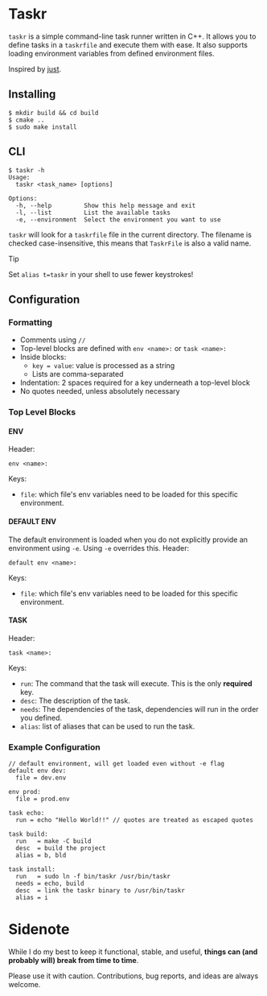 # Taskr

`taskr` is a simple command-line task runner written in C++.
It allows you to define tasks in a `taskrfile` and execute them with ease.
It also supports loading environment variables from defined environment files.

Inspired by [just](https://github.com/casey/just).

## Installing
```
$ mkdir build && cd build
$ cmake ..
$ sudo make install
```

## CLI
```
$ taskr -h
Usage:
  taskr <task_name> [options]

Options:
  -h, --help         Show this help message and exit
  -l, --list         List the available tasks
  -e, --environment  Select the environment you want to use
```

`taskr` will look for a `taskrfile` file in the current directory. The filename is checked case-insensitive, this means that `TaskrFile` is also a valid name.

> [!TIP]
> Set `alias t=taskr` in your shell to use fewer keystrokes!

## Configuration
### Formatting
- Comments using `//`
- Top-level blocks are defined with `env <name>:` or `task <name>:`
- Inside blocks:
	- `key = value`: value is processed as a string
	- Lists are comma-separated
- Indentation: 2 spaces required for a key underneath a top-level block
- No quotes needed, unless absolutely necessary

### Top Level Blocks
#### ENV
Header:
```taskrfile
env <name>:
```
Keys:
- `file`: which file's env variables need to be loaded for this specific environment.

#### DEFAULT ENV
The default environment is loaded when you do not explicitly provide an environment using `-e`. Using `-e` overrides this.
Header:
```taskrfile
default env <name>:
```
Keys:
- `file`: which file's env variables need to be loaded for this specific environment.

#### TASK
Header:
```taskrfile
task <name>:
```
Keys:
- `run`: The command that the task will execute. This is the only **required** key.
- `desc`: The description of the task.
- `needs`: The dependencies of the task, dependencies will run in the order you defined.
- `alias`: list of aliases that can be used to run the task.

### Example Configuration
```taskrfile
// default environment, will get loaded even without -e flag
default env dev:
  file = dev.env

env prod:
  file = prod.env

task echo:
  run = echo "Hello World!!" // quotes are treated as escaped quotes

task build:
  run   = make -C build
  desc  = build the project
  alias = b, bld

task install:
  run   = sudo ln -f bin/taskr /usr/bin/taskr
  needs = echo, build
  desc  = link the taskr binary to /usr/bin/taskr
  alias = i
```

# Sidenote
While I do my best to keep it functional, stable, and useful, **things can (and probably will) break from time to time**.

Please use it with caution. Contributions, bug reports, and ideas are always welcome.

